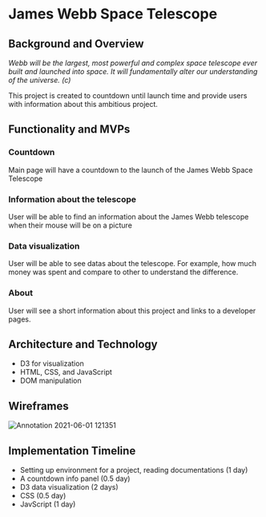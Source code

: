 # James Webb Space Telescope
## Background and Overview
*Webb will be the largest, most powerful and complex space telescope ever built and launched into space. It will fundamentally alter our understanding of the universe. (c)*

This project is created to countdown until launch time and provide users with information about this ambitious project.

## Functionality and MVPs
### Countdown
Main page will have a countdown to the launch of the James Webb Space Telescope

### Information about the telescope
User will be able to find an information about the James Webb telescope when their mouse will be on a picture

### Data visualization
User will be able to see datas about the telescope. For example, how much money was spent and compare to other to understand the difference.

### About
User will see a short information about this project and links to a developer pages.

## Architecture and Technology
- D3 for visualization
- HTML, CSS, and JavaScript
- DOM manipulation

## Wireframes
![Annotation 2021-06-01 121351](https://user-images.githubusercontent.com/78821780/120413149-c4eced80-c325-11eb-8640-cf15dc615b42.png)

## Implementation Timeline
- Setting up environment for a project, reading documentations (1 day)
- A countdown info panel (0.5 day)
- D3 data visualization (2 days)
- CSS (0.5 day)
- JavScript (1 day)
